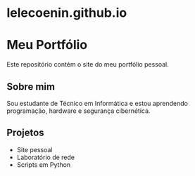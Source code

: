 # lelecoenin.github.io

# Meu Portfólio

Este repositório contém o site do meu portfólio pessoal.

## Sobre mim
Sou estudante de Técnico em Informática e estou aprendendo programação, hardware e segurança cibernética.

## Projetos
- Site pessoal
- Laboratório de rede
- Scripts em Python
